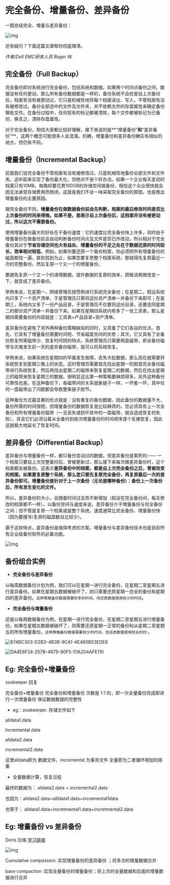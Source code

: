 # 完全备份、增量备份、差异备份







一图总结完全、增量与差异备份：

![img](v2-5ed717a8550a7db7efc28d93d2fafc4c_hd.jpg)

还有疑问？下面这篇文章帮你彻底理清。

*作者/Dell EMC研发人员 Roger W.* 

## **完全备份（Full Backup）**

完全备份即对系统进行完全备份，包括系统和数据。如果两个时间点备份之间，数据没有任何更动，那么所有备份数据都是一样的，备份系统不会检查自上次备份后，档案有没有被更动过，它只是机械性地将每个档案读出、写入，不管档案有没有被修改过。备份全部选中的文件及文件夹，并不依赖文件的存盘属性来确定备份哪些文件。在备份过程中，任何现有的标记都被清除，每个文件都被标记为已备份，换言之，清除存盘属性。

对于完全备份，相信大家都比较好理解，接下来说的是**“增量备份”**和**“差异备份”**，这两个概念可能很多人会混淆。的确，增量备份和差异备份确实有相似的地方，但仍有不同。

## **增量备份（Incremental Backup）**

前面我们说完全备份不管档案有没有被修改过，只是机械性地备份全部文件和文件夹。这听起来实现了备份最大化，但绝对不是个好办法。如果一个企业每天变动的档案只有10MB，每晚却要花费100GB的存储空间做备份，相信这个企业很快就会因无法承受存储费用而倒闭。这就是我们不会一味采取完全备份的原因，也是推出增量备份的主要原因。

跟完全备份不同，**增量备份在做数据备份前会先判断，档案的最后修改时间是否比上次备份的时间来得晚。如果不是，那表示自上次备份后，这档案并没有被更动过，所以这次不需要备份。**

使用增量备份最大的好处在于备份速度：它的速度比完全备份快上许多，同时由于增量备份在做备份前会自动判断备份时间点及文件是否已作改动，所以相对于完全备份其对于**节省存储空间也大有益处**。**增量备份的不足之处在于数据还原的时间较长，效率相对较低**。例如，如果你要还原一个备份档案，你必须把所有增量备份的磁盘都找一遍，直到找到为止，如果您要复原整个档案系统，那就得先复原最近一次的完整备份，然后复原一个又一个的增量备份。

要避免复原一个又一个的递增数据，提升数据的复原的效率，把做法稍微改变一下，就变成了差异备份。



举例来说，在星期一，网络管理员按惯例进行系统完全备份；在星期二，假设系统内只多了一个资产清单，于是管理员只需将这份资产清单一并备份下来即可；在星期三，系统内又多了一份产品目录，于是管理员不仅要将这份目录，还要连同星期二的那份资产清单一并备份下来。如果在星期四系统内有多了一张工资表，那么星期四需要备份的内容就是：工资表+产品目录+资产清单。

差异备份在避免了另外两种备份策略缺陷的同时，又具备了它们各自的优点。首先，它具有了增量备份需要时间短、节省磁盘空间的优势；其次，它又具有了全备份恢复所需磁带少、恢复时间短的特点。系统管理员只需要两盘磁带，即全备份磁带与灾难发生前一天的差异备份磁带，就可以将系统恢复。



举例来说，如果系统在星期四的早晨发生故障，丢失大批数据，那么现在就需要将系统恢复到星期三晚上的状态。这时管理员需要首先找出星期一的那盘完全备份磁带进行系统恢复，然后再找出星期二的磁带来恢复星期二的数据，然后在找出星期三的磁带来恢复星期三的数据。很明显这比第一种策略要麻烦得多。另外这种备份可靠性也差。在这种备份下，各磁带间的关系就象链子一样，一环套一环，其中任何一盘磁带出了问题都会导致整条链子脱节。

这种备份方式最显著的优点就是：没有重复的备份数据，因此备份的数据量不大，备份所需的时间很短。但增量备份的数据恢复是比较麻烦的。您必须具有上一次全备份和所有增量备份磁带（一旦丢失或损坏其中的一盘磁带，就会造成恢复的失败），并且它们必须沿着从全备份到依次增量备份的时间顺序逐个反推恢复，因此这就极大地延长了恢复时间。 



## 差异备份（Differential Backup）

差异备份与增量备份一样，都只备份变动过的数据。但差异备份是累积的—— 一个档案只要自上次完整备份后，曾被更新过，那么接下来每次做差异备份时，这个档案都会被备份。这表示**差异备份中的档案，都是自上次完全备份之后，曾被改变的档案。如果要复原整个系统，那么您只要先复原完全备份，再复原最后一次的差异备份即可。增量备份是针对于上一次备份（无论是哪种备份）：备份上一次备份后，所有发生变化的文件。**

所以，差异备份的大小，会随着时间过去而不断增加（假设在完全备份间，每天修改的档案都不一样）。以备份空间与速度来说，差异备份介于增量备份与完全备份之间；但不管是复原一个档案或是整个系统，速度通常比完全备份、增量备份快（因为要搜寻/复原的磁盘数目比较少）。

基于这些特点，差异备份是值得考虑的方案，增量备份与差异备份技术也是目前所有企业级备份软件的必备功能。



![img](v2-0c5f8c21b36c00f449985e867c554daa_hd.jpg)

## 备份组合实例

- **完全备份与差异备份**

以每周数据备份计划为例，我们可以在星期一进行完全备份，在星期二至星期五进行差异备份。如果在星期五数据被破坏了，则只需要还原星期一完全的备份和星期四的差异备份。`这种策略备份数据需要较多的时间，但还原数据使用较少的时间`。

- **完全备份与增量备份**

还是以每周数据备份为例，在星期一进行完全备份，在星期二至星期五进行增量备份。如果在星期五数据被破坏了，则需要还原星期一正常的备份和从星期二至星期五的所有增量备份。`这种策略备份数据需要较少的时间，但还原数据使用较长的时`·。



![674BC303-D2B3-4B3B-9CA1-4E460B53EDE8](674BC303-D2B3-4B3B-9CA1-4E460B53EDE8-5535951.jpg)



![DA4E6F24-257B-4679-90F5-51A204AFE110](DA4E6F24-257B-4679-90F5-51A204AFE110.jpg)

## Eg: 完全备份+增量备份



zookeeper 回复

完全备份+增量备份 完全备份和增量备份 次数是 1:1 的，即一次全量备份完成即进行一次增量备份 保证数据数据的完整性



- eg：zookeerper. 存储文件如下

alldata1.data

Incremental.data

alldata2.data

incremental2.data

这里alldata即为 数据文件、incremental 为事务文件 全量即为二者循环相加的结果



- 全量数据计算，恢复过程

最终的数据为： alldata2.data + incremental2.data

也因为：alldata2.data=allldata1.data+incremental1data

也等于： alldata1.data+incretmental1.data+incretmental2.data





## Eg: 增量备份 vs 差异备份

Doris 压缩 [学习链接](https://github.com/songenjie/daily_notes/blob/master/2021/3%E6%9C%88/doris_3%E6%9F%A5%E8%AF%A2%EF%BC%8C%E5%8E%8B%E7%BC%A9.md#3compaction%E6%B5%81%E7%A8%8B)

![img](up-20efb21210f5ca8139a32f735dfc8af3fef.png)



Cumulative compassion: 实现增量备份的差异备份 ；将多次的增量数据合并

base compaction :实现全量备份的增量备份；将上次的全量数据和后面的增量数据进行合并





